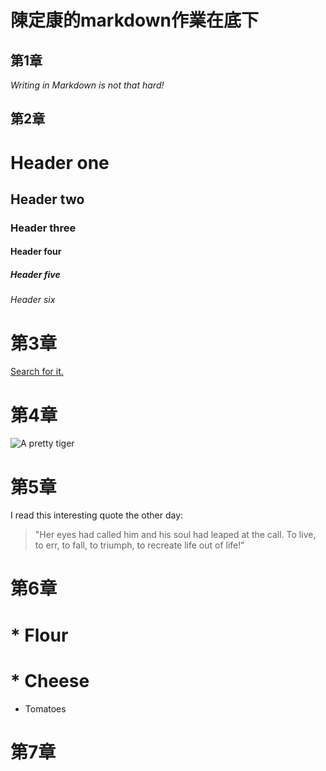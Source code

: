 # 陳定康的markdown作業在底下

## 第1章

_Writing in Markdown is not that hard!_

## 第2章

# Header one

## Header two

### Header three

#### Header four

##### Header five

###### Header six

# 第3章

[Search for it.](www.google.com)

# 第4章

![A pretty tiger](https://upload.wikimedia.org/wikipedia/commons/5/56/Tiger.50.jpg)

# 第5章


I read this interesting quote the other day:

> "Her eyes had called him and his soul had leaped at the call. To live, to err, to fall, to triumph, to recreate life out of life!"

# 第6章


# * Flour

# * Cheese

* Tomatoes

# 第7章
